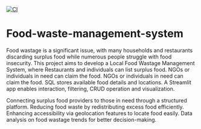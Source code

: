 [![CI](https://github.com/Ritishka27/Food-waste-management-system/actions/workflows/ci.yml/badge.svg)](https://github.com/Ritishka27/Food-waste-management-system/actions/workflows/ci.yml)

# Food-waste-management-system
Food wastage is a significant issue, with many households and restaurants discarding surplus
food while numerous people struggle with food insecurity. This project aims to develop a Local Food Wastage Management System, 
where Restaurants and individuals can list surplus food. NGOs or individuals in need can claim the food. 
NGOs or individuals in need can claim the food.
SQL stores available food details and locations.
A Streamlit app enables interaction, filtering, CRUD operation and visualization. 

Connecting surplus food providers to those in need through a structured platform.
Reducing food waste by redistributing excess food efficiently.
Enhancing accessibility via geolocation features to locate food easily.
Data analysis on food wastage trends for better decision-making.

